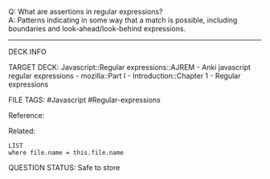 Q: What are assertions in regular expressions?  
A: Patterns indicating in some way that a match is possible, including boundaries and look-ahead/look-behind expressions.
<!--ID: 1693833351783-->

---

DECK INFO

TARGET DECK: Javascript::Regular expressions::AJREM - Anki javascript regular expressions - mozilla::Part I - Introduction::Chapter 1 - Regular expressions

FILE TAGS: #Javascript #Regular-expressions

Reference:

Related:

```dataview
LIST
where file.name = this.file.name
```



QUESTION STATUS: Safe to store
